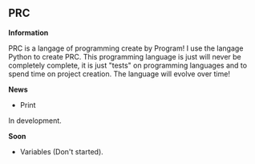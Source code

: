 ## PRC

__Information__


PRC is a langage of programming create by Program!
I use the langage Python to create PRC.
This programming language is just will never be completely complete, it is just "tests" on programming languages and to spend time on project creation. 
The language will evolve over time!


__News__

* Print

In development.



__Soon__
* Variables
(Don't started).
